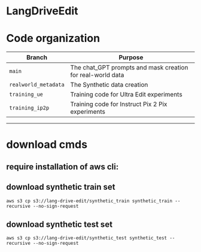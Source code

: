 # LangDriveEdit


# Code organization

| Branch              | Purpose                                      |
|---------------------|----------------------------------------------|
| `main`              | The chat_GPT prompts and mask creation for real-world data     |
| `realworld_metadata`| The Synthetic data creation       |
| `training_ue`| Training code for Ultra Edit experiments          |
| `training_ip2p`               | Training code for Instruct Pix 2 Pix experiments      |

---

# download cmds


## require installation of aws cli:

## download synthetic train set
```
aws s3 cp s3://lang-drive-edit/synthetic_train synthetic_train --recursive --no-sign-request
```
## download synthetic test set
```
aws s3 cp s3://lang-drive-edit/synthetic_test synthetic_test --recursive --no-sign-request
```
